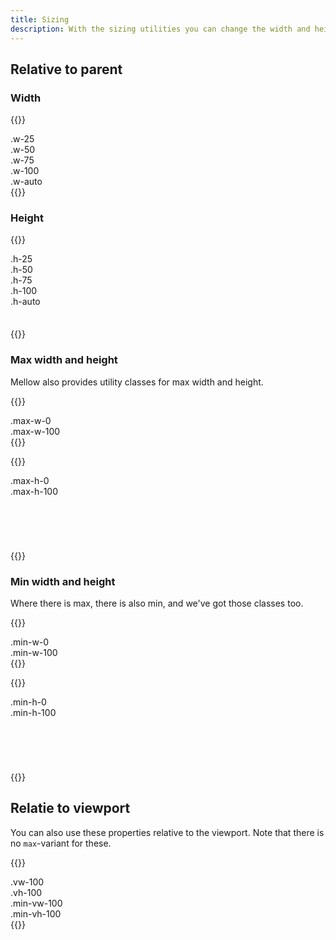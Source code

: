 ```yaml
---
title: Sizing
description: With the sizing utilities you can change the width and height of elements.
---
```


## Relative to parent

### Width
{{<example>}}
<div class="w-25 bg-light p-3">.w-25</div>
<div class="w-50 bg-light p-3">.w-50</div>
<div class="w-75 bg-light p-3">.w-75</div>
<div class="w-100 bg-light p-3">.w-100</div>
<div class="w-auto bg-light p-3">.w-auto</div>
{{</example>}}

### Height
{{<example>}}
<div style="height: 120px">
  <div class="h-25 bg-light d-inline-block px-3 py-1">.h-25</div>
  <div class="h-50 bg-light d-inline-block px-3 py-1">.h-50</div>
  <div class="h-75 bg-light d-inline-block px-3 py-1">.h-75</div>
  <div class="h-100 bg-light d-inline-block px-3 py-1">.h-100</div>
  <div class="h-auto bg-light d-inline-block px-3 py-1">.h-auto</div>
</div>
{{</example>}}

### Max width and height
Mellow also provides utility classes for max width and height.

{{<example>}}
<div class="max-w-0 bg-light p-3">.max-w-0</div>
<div class="max-w-100 bg-light p-3">.max-w-100</div>
{{</example>}}

{{<example>}}
<div style="height: 120px">
  <div class="max-h-0 bg-light d-inline-block px-3 py-1">.max-h-0</div>
  <div class="max-h-100 bg-light d-inline-block px-3 py-1">.max-h-100</div>
</div>
{{</example>}}


### Min width and height
Where there is max, there is also min, and we've got those classes too.

{{<example>}}
<div class="min-w-0 bg-light p-3">.min-w-0</div>
<div class="min-w-100 bg-light p-3">.min-w-100</div>
{{</example>}}

{{<example>}}
<div style="height: 120px">
  <div class="min-h-0 bg-light d-inline-block px-3 py-1">.min-h-0</div>
  <div class="min-h-100 bg-light d-inline-block px-3 py-1">.min-h-100</div>
</div>
{{</example>}}

## Relatie to viewport
You can also use these properties relative to the viewport. Note that there is no `max`-variant for these.

{{<example show_preview="false">}}
<div class="vw-100">.vw-100</div>
<div class="vh-100">.vh-100</div>
<div class="min-vw-100">.min-vw-100</div>
<div class="min-vh-100">.min-vh-100</div>
{{</example>}}
